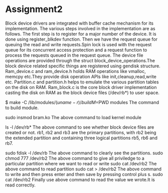 # Assignment2
Block device drivers are integrated with buffer cache mechanism for its implementation. The various steps involved in the implementation are as follows. The first step is to register for a major number of the device. It is done using register_blkdev function. Then we have the request queue for queuing the read and write requests.Spin lock is used with the request queue for its concurrent access protection and a request function to process the requests queued in the request queue. The device file operations are provided through the struct block_device_operations.The block device related specific things are registered using gendisk structure.
Ram_device.c and ram_device.h holds RAM operations like vmalloc, memcpy etc.They provide disk operation APIs like init,cleanup,read,write etc.
Partition.c and partition.h helps to emulate the various partition tables on the disk on RAM.
Ram_block.c is the core block driver implementation casting the disk on RAM as the block device files (/dev/rb*) to user space.

$ make -C /lib/modules/$(uname -r)/build M=$PWD modules 
The command to build module.

sudo insmod bram.ko
The above command to load kernel module

ls -l /dev/rb*
The above command to see whether block device files are created or not.
rb1, rb2 and rb3 are the primary partitions, with rb2 being the extended partition and containing three logical partitions rb5, rb6 and rb7.

sudo fdisk -l /dev/rb
The above command to clearly see the partitions.
sudo chmod 777 /dev/rb2
The above command to give all priviledge to a particular partition where we want to read or write
sudo cat /dev/rb2
The above command to read partition
sudo cat > /dev/rb2
The above command to write and then press enter and then save by pressing control plus s.
sudo cat /dev/rb2
Finally use above command to read the value we wrote.It is read correctly.




